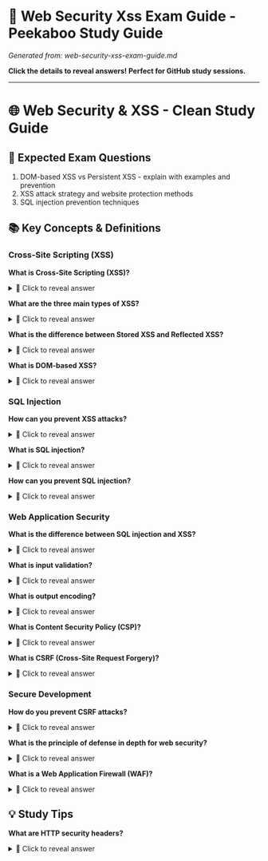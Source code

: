 # 🫣 Web Security Xss Exam Guide - Peekaboo Study Guide
*Generated from: web-security-xss-exam-guide.md*

**Click the details to reveal answers! Perfect for GitHub study sessions.**

---

# 🌐 Web Security & XSS - Clean Study Guide
## 🎯 Expected Exam Questions
1. DOM-based XSS vs Persistent XSS - explain with examples and prevention
2. XSS attack strategy and website protection methods
3. SQL injection prevention techniques
## 📚 Key Concepts & Definitions
### Cross-Site Scripting (XSS)
**What is Cross-Site Scripting (XSS)?**
<details>
<summary>🤔 Click to reveal answer</summary>

A web vulnerability where attackers inject malicious scripts into web pages viewed by other users, potentially stealing data, hijacking sessions, or redirecting users.

</details>

**What are the three main types of XSS?**
<details>
<summary>🤔 Click to reveal answer</summary>

1) Reflected XSS (non-persistent), 2) Stored XSS (persistent), 3) DOM-based XSS (client-side).

</details>

**What is the difference between Stored XSS and Reflected XSS?**
<details>
<summary>🤔 Click to reveal answer</summary>

Stored XSS saves malicious script on the server (in database/files) and affects all users who view it. Reflected XSS executes immediately from user input without being stored.

</details>

**What is DOM-based XSS?**
<details>
<summary>🤔 Click to reveal answer</summary>

XSS that occurs entirely in the client-side JavaScript when the page's DOM is modified with user-controlled data, without sending data to the server.

</details>

### SQL Injection
**How can you prevent XSS attacks?**
<details>
<summary>🤔 Click to reveal answer</summary>

1) Input validation/sanitization, 2) Output encoding, 3) Content Security Policy (CSP), 4) Use secure frameworks, 5) HTTP-only cookies.

</details>

**What is SQL injection?**
<details>
<summary>🤔 Click to reveal answer</summary>

An attack where malicious SQL code is inserted into application queries, potentially allowing attackers to access, modify, or delete database data.

</details>

**How can you prevent SQL injection?**
<details>
<summary>🤔 Click to reveal answer</summary>

1) Use parameterized queries/prepared statements, 2) Input validation, 3) Principle of least privilege for database accounts, 4) Stored procedures, 5) Escape special characters.

</details>

### Web Application Security
**What is the difference between SQL injection and XSS?**
<details>
<summary>🤔 Click to reveal answer</summary>

SQL injection targets the database layer by manipulating SQL queries, while XSS targets users by injecting client-side scripts into web pages.

</details>

**What is input validation?**
<details>
<summary>🤔 Click to reveal answer</summary>

The process of checking that user input meets expected criteria (format, length, type) before processing it in the application.

</details>

**What is output encoding?**
<details>
<summary>🤔 Click to reveal answer</summary>

Converting potentially dangerous characters into safe representations before displaying them to users (e.g., converting < to &lt;).

</details>

**What is Content Security Policy (CSP)?**
<details>
<summary>🤔 Click to reveal answer</summary>

A security header that helps prevent XSS by controlling which resources the browser is allowed to load for a web page.

</details>

**What is CSRF (Cross-Site Request Forgery)?**
<details>
<summary>🤔 Click to reveal answer</summary>

An attack that tricks users into performing unwanted actions on a web application where they're authenticated, by exploiting their existing session.

</details>

### Secure Development
**How do you prevent CSRF attacks?**
<details>
<summary>🤔 Click to reveal answer</summary>

1) CSRF tokens, 2) SameSite cookie attribute, 3) Verify referer headers, 4) Double-submit cookies, 5) Custom headers for AJAX requests.

</details>

**What is the principle of defense in depth for web security?**
<details>
<summary>🤔 Click to reveal answer</summary>

Using multiple layers of security controls (input validation, output encoding, CSP, WAF, secure coding) rather than relying on a single protection mechanism.

</details>

**What is a Web Application Firewall (WAF)?**
<details>
<summary>🤔 Click to reveal answer</summary>

A security appliance that filters HTTP traffic to protect web applications from attacks like XSS, SQL injection, and other web exploits.

</details>

## 💡 Study Tips
**What are HTTP security headers?**
<details>
<summary>🤔 Click to reveal answer</summary>

Special headers that enhance web security: Content-Security-Policy, X-Frame-Options, X-XSS-Protection, Strict-Transport-Security, etc. - Practice identifying XSS vulnerabilities in code samples - Learn to write parameterized queries in your programming language - Understand the difference between client-side and server-side validation - Practice hands-on XSS and SQL injection exercises in safe environments - Review OWASP Top 10 web application security risks

</details>
